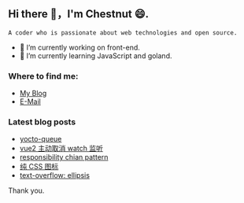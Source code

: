## Hi there 👋，I'm Chestnut 😄.

```
A coder who is passionate about web technologies and open source.
```

- 🔭 I’m currently working on front-end.
- 🌱 I’m currently learning JavaScript and goland.

### Where to find me:
 - [My Blog](https://inreasons.cn)
 - [E-Mail](mailto:banlify@163.com)

### Latest blog posts
<!-- BLOG-POST-LIST:START -->
- [yocto-queue](http://inreasons.cn/posts/yocto-queue)
- [vue2 主动取消 watch 监听](http://inreasons.cn/posts/vue2-unwatch)
- [responsibility chian pattern](http://inreasons.cn/posts/responsibility-chian)
- [纯 CSS 图标](http://inreasons.cn/posts/pure-css-icon)
- [text-overflow: ellipsis](http://inreasons.cn/posts/text-overflow-ellipsis)
<!-- BLOG-POST-LIST:END -->

Thank you.
